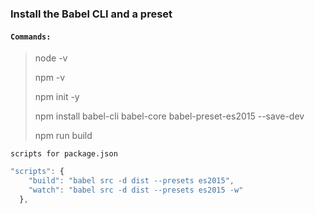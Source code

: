 ### Install the Babel CLI and a preset

#### `Commands:`
>node -v
>
>npm -v
>
>npm init -y
>
>npm install babel-cli babel-core babel-preset-es2015 --save-dev
>
>npm run build

`scripts for package.json`
```js
"scripts": {
    "build": "babel src -d dist --presets es2015",
    "watch": "babel src -d dist --presets es2015 -w"
  },
```
